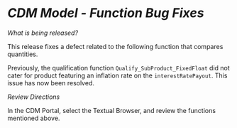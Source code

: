 # *CDM Model - Function Bug Fixes*

_What is being released?_

This release fixes a defect related to the following function that compares quantities.

Previously, the qualification function `Qualify_SubProduct_FixedFloat` did not cater for product featuring an inflation rate on the `interestRatePayout`. This issue has now been resolved.   

_Review Directions_

In the CDM Portal, select the Textual Browser, and review the functions mentioned above.

